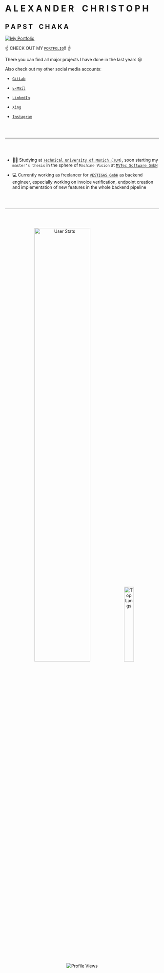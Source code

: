 # A L E X A N D E R &nbsp;&nbsp; C H R I S T O P H

## P A P S T &nbsp;&nbsp; C H A K A

<a href = "https://papstchaka.github.io/myportfolio/" target = "_blank" style="align : center; padding : 20px 0px 20px 0px;">
    <img src="assets/portfolio.gif" alt="My Portfolio"/>
</a>

:point_up: CHECK OUT MY [`PORTFOLIO`](https://papstchaka.github.io/myportfolio/)!! :point_up:

There you can find all major projects I have done in the last years :smiley:

Also check out my other social media accounts:

- [`GitLab`](https://gitlab.com/papstchaka)

- [`E-Mail`](mailto:alexander.christoph@tum.de)

- [`LinkedIn`](https://www.linkedin.com/in/alex-christoph/)

- [`Xing`](https://www.xing.com/profile/Alexander_Christoph10)

- [`Instagram`](https://z-p42.www.instagram.com/papstchaka/)

<br></br>

----

<br></br>

- :man_student: Studying at [`Technical University of Munich (TUM)`](https://www.tum.de/en/), soon starting my `master's thesis` in the sphere of `Machine Vision` at [`MVTec Software GmbH`](https://www.mvtec.com/de/)

- :computer: Currently working as freelancer for [`VESTIGAS GmbH`](https://vestigas.com/) as backend engineer, especially working on invoice verification, endpoint creation and implementation of new features in the whole backend pipeline

<br></br>

----

<br></br>

<p align="center">
  <img alt="User Stats" src="https://github-readme-stats.vercel.app/api?username=papstchaka&&show_icons=true&&theme=dark&&include_all_commits=true&&count_private=true" width="60.25%"/>
  <img alt="Top Langs" src="https://github-readme-stats.vercel.app/api/top-langs/?username=papstchaka&&theme=dark&&hide=jupyter%20notebook" width="25%"/>
  <br></br>
  <br></br>
  <img alt="Profile Views" src="https://komarev.com/ghpvc/?username=papstchaka&style=for-the-badge">
</p>


<!-- https://www.webfx.com/tools/emoji-cheat-sheet/ -->
